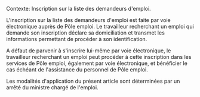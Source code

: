 Contexte: Inscription sur la liste des demandeurs d'emploi.

L'inscription sur la liste des demandeurs d'emploi est faite par voie électronique auprès de Pôle emploi. Le travailleur recherchant un emploi qui demande son inscription déclare sa domiciliation et transmet les informations permettant de procéder à son identification.

A défaut de parvenir à s'inscrire lui-même par voie électronique, le travailleur recherchant un emploi peut procéder à cette inscription dans les services de Pôle emploi, également par voie électronique, et bénéficier le cas échéant de l'assistance du personnel de Pôle emploi.

Les modalités d'application du présent article sont déterminées par un arrêté du ministre chargé de l'emploi.